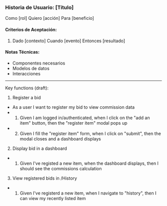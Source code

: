 ### Historia de Usuario: [Título]

Como [rol]
Quiero [acción]
Para [beneficio]

#### Criterios de Aceptación:

1. Dado [contexto]
   Cuando [evento]
   Entonces [resultado]

#### Notas Técnicas:

- Componentes necesarios
- Modelos de datos
- Interacciones

---

Key functions (draft):

1. Register a bid

- As a user I want to register my bid to view commission data
- 1. Given I am logged in/authenticated, when I click on the "add an item" button, then the "register item" modal pops up
- 2. Given I fill the "register item" form, when I click on "submit", then the modal closes and a dashboard displays

2. Display bid in a dashboard

- 1. Given I've registed a new item, when the dashboard displays, then I should see the commissions calculation

3. View registered bids in /History

- 1. Given I've registerd a new item, when I navigate to "history", then I can view my recently listed item
